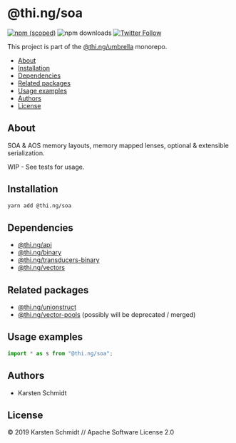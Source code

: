 # @thi.ng/soa

[![npm (scoped)](https://img.shields.io/npm/v/@thi.ng/soa.svg)](https://www.npmjs.com/package/@thi.ng/soa)
![npm downloads](https://img.shields.io/npm/dm/@thi.ng/soa.svg)
[![Twitter Follow](https://img.shields.io/twitter/follow/thing_umbrella.svg?style=flat-square&label=twitter)](https://twitter.com/thing_umbrella)

This project is part of the
[@thi.ng/umbrella](https://github.com/thi-ng/umbrella/) monorepo.

<!-- TOC depthFrom:2 depthTo:3 -->

- [About](#about)
- [Installation](#installation)
- [Dependencies](#dependencies)
- [Related packages](#related-packages)
- [Usage examples](#usage-examples)
- [Authors](#authors)
- [License](#license)

<!-- /TOC -->

## About

SOA & AOS memory layouts, memory mapped lenses, optional & extensible
serialization.

WIP - See tests for usage.

## Installation

```bash
yarn add @thi.ng/soa
```

## Dependencies

- [@thi.ng/api](https://github.com/thi-ng/umbrella/tree/master/packages/api)
- [@thi.ng/binary](https://github.com/thi-ng/umbrella/tree/master/packages/binary)
- [@thi.ng/transducers-binary](https://github.com/thi-ng/umbrella/tree/master/packages/transducers-binary)
- [@thi.ng/vectors](https://github.com/thi-ng/umbrella/tree/master/packages/vectors)

## Related packages

- [@thi.ng/unionstruct](https://github.com/thi-ng/umbrella/tree/master/packages/unionstruct)
- [@thi.ng/vector-pools](https://github.com/thi-ng/umbrella/tree/master/packages/vector-pools) (possibly will be deprecated / merged)

## Usage examples

```ts
import * as s from "@thi.ng/soa";
```

## Authors

- Karsten Schmidt

## License

&copy; 2019 Karsten Schmidt // Apache Software License 2.0
